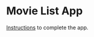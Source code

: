# Movie List App

[Instructions](https://gist.github.com/beth/3e7eb34ff1a46b674d40ece896c593c2) to complete the app.